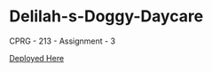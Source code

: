 # Delilah-s-Doggy-Daycare
CPRG - 213 - Assignment - 3

[Deployed Here](https://sukhman-singh-1612.github.io/Delilah-s-Doggy-Daycare/pages/contact.html)
